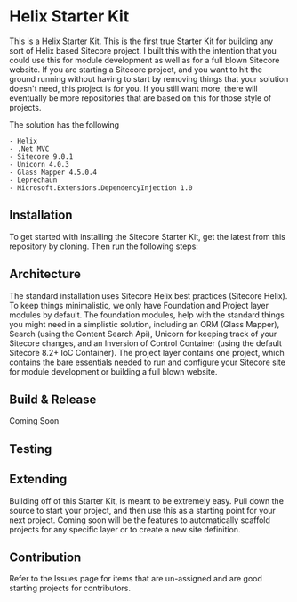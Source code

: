 # Helix Starter Kit

This is a Helix Starter Kit.  This is the first true Starter Kit for building any sort of Helix based Sitecore project.  I built this with the intention that you could use this for module development as well as for a full blown Sitecore website.  If you are starting a Sitecore project, and you want to hit the ground running without having to start by removing things that your solution doesn't need, this project is for you.  If you still want more, there will eventually be more repositories that are based on this for those style of projects.

The solution has the following 

    - Helix
	- .Net MVC
	- Sitecore 9.0.1
	- Unicorn 4.0.3
	- Glass Mapper 4.5.0.4
	- Leprechaun 
	- Microsoft.Extensions.DependencyInjection 1.0

## Installation

To get started with installing the Sitecore Starter Kit, get the latest from this repository by cloning. Then run the following steps:



## Architecture

The standard installation uses Sitecore Helix best practices (Sitecore Helix).  To keep things minimalistic, we only have Foundation and Project layer modules by default.  The foundation modules, help with the standard things you might need in a simplistic solution, including an ORM (Glass Mapper), Search (using the Content Search Api), Unicorn for keeping track of your Sitecore changes, and an Inversion of Control Container (using the default Sitecore 8.2+ IoC Container).  The project layer contains one project, which contains the bare essentials needed to run and configure your Sitecore site for module development or building a full blown website.

## Build & Release

Coming Soon

## Testing

## Extending

Building off of this Starter Kit, is meant to be extremely easy.  Pull down the source to start your project, and then use this as a starting point for your next project.  Coming soon will be the features to automatically scaffold projects for any specific layer or to create a new site definition.

## Contribution

Refer to the Issues page for items that are un-assigned and are good starting projects for contributors.
